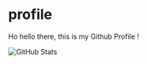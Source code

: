 # profile
Ho hello there, this is my Github Profile !

![GitHub Stats](https://github-readme-stats.vercel.app/api?username=gamerabbit16)
